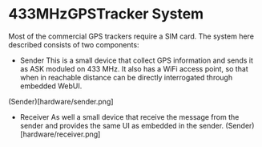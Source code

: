 # 433MHzGPSTracker System
Most of the commercial GPS trackers require a SIM card. 
The system here described consists of two components:
- Sender
  This is a small device that collect GPS information and sends it as ASK moduled on 433 MHz.
  It also has a WiFi access point, so that when in reachable distance can be directly interrogated through embedded WebUI.

(Sender)[hardware/sender.png]


- Receiver
  As well a small device that receive the message from the sender and provides the same UI as embedded in the sender.
(Sender)[hardware/receiver.png]
